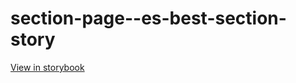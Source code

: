 # section-page--es-best-section-story

[View in storybook](https://raw.githack.com/Independent-Digital-News-and-Media-Ltd/standard-pwamp-sb/PR-947-sb/index.html?path=/story/section-page--es-best-section-story)